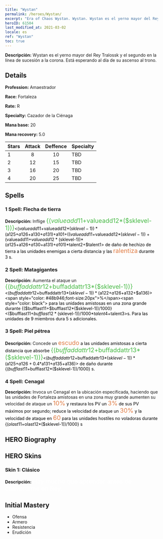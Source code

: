 ```yaml
---
title: "Wystan"
permalink: /heroes/Wystan/
excerpt: "Era of Chaos Wystan. Wystan. Wystan es el yerno mayor del Rey Tralossk y el segundo en la línea de sucesión a la corona. Está esperando al día de su ascenso al trono."
heroID: 61504
last_modified_at: 2021-03-02
locale: es
ref: "Wystan"
toc: true
---
```

 **Descripción:** Wystan es el yerno mayor del Rey Tralossk y el segundo en la línea de sucesión a la corona. Está esperando al día de su ascenso al trono.
## Details
 **Profession:** Amaestrador

 **Race:** Fortaleza

 **Rate:** R

 **Specialty:** Cazador de la Ciénaga

 **Mana base:** 20

 **Mana recovery:** 5.0


  | Stars   |     Attack     |    Deffence    |      Specialty     |
  |---------|:---------------:|:---------------:|--------------------|
  |    1    | 8 | 10 | TBD |
  |    2    | 12 | 15 | TBD |
  |    3    | 16 | 20 | TBD |
  |    4    | 20 | 25 | TBD |

## Spells
### 1 Spell: Flecha de tierra
 **Descripción:** Inflige <span style="color: #48b946;font-size:20px">{($valueadd11+$valueadd12*($sklevel-1))}</span><span style="color: black"><($valueadd11+$valueadd12*($sklevel-1))*($a125+$a126+$a130+$a131)+$a101+(($valueadd11+$valueadd12*($sklevel-1))+($valueadd11+$valueadd12*($sklevel-1))*($a125+$a126+$a130+$a131)+$a101)*$talent2+$talent1> de daño de hechizo de tierra a las unidades enemigas a cierta distancia y las <span style="color: #e07c44;font-size:20px">ralentiza</span><span style="color: black"> durante 3 s.

### 2 Spell: Matagigantes
 **Descripción:** Aumenta el ataque un <span style="color: #48b946;font-size:20px">{($buffaddattr12+$buffaddattr13*($sklevel-1))}</span><span style="color: black"><($buffaddattr12+$buffaddattr13*($sklevel-1))*($a122+$a126+$a132+$a136)><span style="color: #48b946;font-size:20px">%</span><span style="color: black"> para las unidades amistosas en una zona grande durante {($bufflast11+$bufflast12*($sklevel-1))/1000}<($bufflast11+$bufflast12*($sklevel-1))/1000*$talent4+$talent3>s. Para las unidades de 9 miembros dura 5 s adicionales.

### 3 Spell: Piel pétrea
 **Descripción:** Concede un <span style="color: #e07c44;font-size:20px">escudo</span><span style="color: black"> a las unidades amistosas a cierta distancia que absorbe <span style="color: #48b946;font-size:20px">{($buffaddattr12+$buffaddattr13*($sklevel-1))}</span><span style="color: black"><($buffaddattr12+$buffaddattr13*($sklevel-1))*($a125+$a126+0.4*$a131+$a135+$a136)> de daño durante {($bufflast11+$bufflast12*($sklevel-1))/1000} s.

### 4 Spell: Cenagal
 **Descripción:** Invoca un Cenagal en la ubicación especificada, haciendo que las unidades de Fortaleza amistosas en una zona muy grande aumenten su velocidad de ataque un <span style="color: #e07c44;font-size:20px">10%</span><span style="color: black"> y restaura los PV un <span style="color: #e07c44;font-size:20px">3%</span><span style="color: black"> de sus PV máximos por segundo; reduce la velocidad de ataque un <span style="color: #e07c44;font-size:20px">30%</span><span style="color: black"> y la velocidad de ataque en <span style="color: #e07c44;font-size:20px">60</span><span style="color: black"> para las unidades hostiles no voladoras durante {($olast11+$olast12*($sklevel-1))/1000} s


## HERO Biography

## HERO Skins
### Skin 1: **Clásico**

 **Descripción:** <span style="color: #ffffff;font-size:20px">Hay mucho que aprender antes de convertirme en Rey.</span>



## Initial Mastery
   - Ofensa
   - Armero
   - Resistencia
   - Erudición
